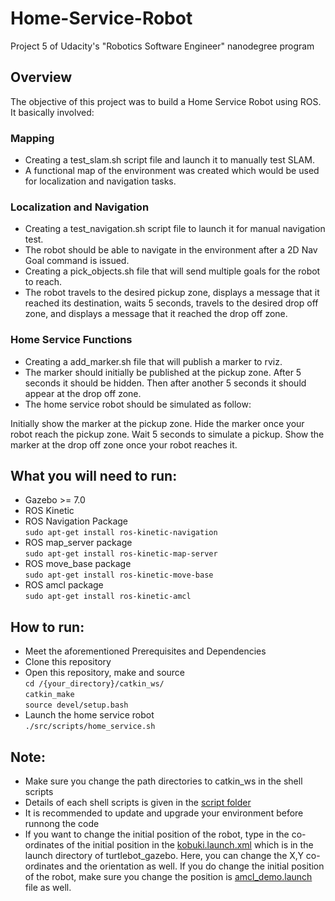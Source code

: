# Home-Service-Robot

Project 5 of Udacity's "Robotics Software Engineer" nanodegree program 


## Overview 

The objective of this project was to build a Home Service Robot using ROS. It basically involved:
 
### Mapping 
* Creating a test_slam.sh script file and launch it to manually test SLAM.
* A functional map of the environment was created which would be used for localization and navigation tasks.

### Localization and Navigation
* Creating a test_navigation.sh script file to launch it for manual navigation test.
* The robot should be able to navigate in the environment after a 2D Nav Goal command is issued.
* Creating a pick_objects.sh file that will send multiple goals for the robot to reach.
* The robot travels to the desired pickup zone, displays a message that it reached its destination, waits 5 seconds, travels to the desired drop off zone, and displays a message that it reached the drop off zone.

### Home Service Functions 

* Creating a add_marker.sh file that will publish a marker to rviz.
* The marker should initially be published at the pickup zone. After 5 seconds it should be hidden. Then after another 5 seconds it should appear at the drop off zone. 
* The home service robot should be simulated as follow:

Initially show the marker at the pickup zone.
Hide the marker once your robot reach the pickup zone.
Wait 5 seconds to simulate a pickup.
Show the marker at the drop off zone once your robot reaches it.

## What you will need to run:

* Gazebo >= 7.0
* ROS Kinetic 
* ROS Navigation Package \
`sudo apt-get install ros-kinetic-navigation`
* ROS map_server package \
`sudo apt-get install ros-kinetic-map-server`
* ROS move_base package \
`sudo apt-get install ros-kinetic-move-base`
* ROS amcl package \
`sudo apt-get install ros-kinetic-amcl`

## How to run:
* Meet the aforementioned Prerequisites and Dependencies 
* Clone this repository 
* Open this repository, make and source \
`cd /{your_directory}/catkin_ws/` \
`catkin_make` \
`source devel/setup.bash`
* Launch the home service robot \
`./src/scripts/home_service.sh`

## Note:
* Make sure you change the path directories to catkin_ws in the shell scripts 
* Details of each shell scripts is given in the [script folder](https://github.com/anushavaidya/Home-Service-Robot/tree/master/catkin_ws/src/scripts) 
* It is recommended to update and upgrade your environment before runnong the code 
* If you want to change the initial position of the robot, type in the co-ordinates of the initial position in the [kobuki.launch.xml](https://github.com/anushavaidya/Home-Service-Robot/blob/master/catkin_ws/src/turtlebot_simulator/turtlebot_gazebo/launch/includes/kobuki.launch.xml) which is in the launch directory of turtlebot_gazebo. Here, you can change the X,Y co-ordinates and the orientation as well. If you do change the initial position of the robot, make sure you change the position is [amcl_demo.launch](https://github.com/anushavaidya/Home-Service-Robot/blob/master/catkin_ws/src/turtlebot_simulator/turtlebot_gazebo/launch/amcl_demo.launch) file as well.





